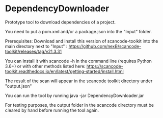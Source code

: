 # DependencyDownloader
Prototype tool to download dependencies of a project.

You need to put a pom.xml and/or a package.json into the "Input" folder.

Prerequisites:
Download and install this version of scancode-toolkit into the main directory next to "Input" : https://github.com/nexB/scancode-toolkit/releases/tag/v21.3.31

You can install it with scancode -h in the command line (requires Python 3.6+) or with other methods listed here: https://scancode-toolkit.readthedocs.io/en/latest/getting-started/install.html

The result of the scan will appear in the scancode toolkit directory under "output.json"

You can run the tool by running java -jar DependencyDownloader.jar

For testing purposes, the output folder in the scancode directory must be cleared by hand before running the tool again.